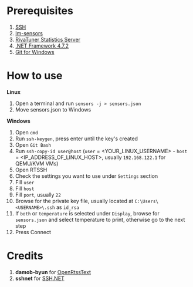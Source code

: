 # Prerequisites
1. <a href="https://www.ubuntupit.com/how-to-install-configure-and-enable-ssh-service-in-linux/">SSH</a>
2. <a href="https://linoxide.com/install-lm-sensors-linux/">lm-sensors</a>
3. <a href="https://www.guru3d.com/files-details/rtss-rivatuner-statistics-server-download.html" target="_blank">RivaTuner Statistics Server</a>
4. <a href="https://dotnet.microsoft.com/download/dotnet-framework/thank-you/net472-web-installer" target="_blank">.NET Framework 4.7.2</a>
5. <a href="https://gitforwindows.org/">Git for Windows</a>

# How to use
<b>Linux</b>
1. Open a terminal and run `sensors -j > sensors.json`
2. Move sensors.json to Windows

<b>Windows</b>
1. Open `cmd`
2. Run `ssh-keygen`, press enter until the key's created
3. Open `Git Bash`
4. Run `ssh-copy-id user@host` (`user` = <YOUR_LINUX_USERNAME> - `host` = <IP_ADDRESS_OF_LINUX_HOST>, usually `192.168.122.1` for QEMU/KVM VMs)
5. Open RTSSH
6. Check the settings you want to use under `Settings` section
7. Fill `user`
8. Fill `host`
9. Fill `port`, usually `22`
10. Browse for the private key file, usually located at `C:\Users\<USERNAME>\.ssh` as `id_rsa`
11. If `both` or `temperature` is selected under `Display`, browse for `sensors.json` and select temperature to print, otherwise go to the next step
12. Press Connect

# Credits
1. <b>damob-byun</b> for <a href="https://github.com/damob-byun/OpenRtssText" target="_blank">OpenRtssText</a> 
2. <b>sshnet</b> for <a href="https://github.com/sshnet/SSH.NET/" target="_blank">SSH.NET</a>
